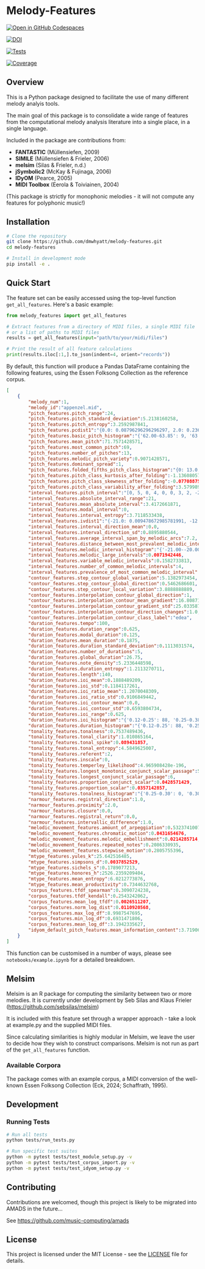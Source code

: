 # Melody-Features

[![Open in GitHub Codespaces](https://github.com/codespaces/badge.svg)](https://github.com/codespaces/new?hide_repo_select=true&ref=main&repo=1023590972)

[![DOI](https://zenodo.org/badge/1023590972.svg)](https://doi.org/10.5281/zenodo.16894207)

[![Tests](https://github.com/dmwhyatt/melody-features/workflows/Tests/badge.svg)](https://github.com/dmwhyatt/melody-features/actions)

[![Coverage](https://codecov.io/gh/dmwhyatt/melody-features/branch/main/graph/badge.svg)](https://codecov.io/gh/dmwhyatt/melody-features)

## Overview
This is a Python package designed to facilitate the use of many different melody analyis tools. 

The main goal of this package is to consolidate a wide range of features from the computational melody analysis literature
into a single place, in a single language.

Included in the package are contributions from:

- **FANTASTIC** (Müllensiefen, 2009)
- **SIMILE** (Müllensiefen & Frieler, 2006)
- **melsim** (Silas & Frieler, n.d.)
- **jSymbolic2** (McKay & Fujinaga, 2006)
- **IDyOM** (Pearce, 2005)
- **MIDI Toolbox** (Eerola & Toiviainen, 2004)

(This package is strictly for monophonic melodies - it will not compute any features for polyphonic music!)

## Installation

```bash
# Clone the repository
git clone https://github.com/dmwhyatt/melody-features.git
cd melody-features

# Install in development mode
pip install -e .
```

## Quick Start

The feature set can be easily accessed using the top-level function `get_all_features`. Here's a basic example:

```python
from melody_features import get_all_features

# Extract features from a directory of MIDI files, a single MIDI file
# or a list of paths to MIDI files
results = get_all_features(input="path/to/your/midi/files")

# Print the result of all feature calculations
print(results.iloc[:1,].to_json(indent=4, orient="records"))

```

By default, this function will produce a Pandas DataFrame containing the following features, using the Essen Folksong Collection as the reference corpus.

```json
[
    {
        "melody_num":1,
        "melody_id":"appenzel.mid",
        "pitch_features.pitch_range":24,
        "pitch_features.pitch_standard_deviation":5.2138160258,
        "pitch_features.pitch_entropy":3.2592987841,
        "pitch_features.pcdist1":"{0.0: 0.08796296296296297, 2.0: 0.2361111111111111, 4.0: 0.037037037037037035, 6.0: 0.018518518518518517, 7.0: 0.19907407407407407, 9.0: 0.17592592592592593, 11.0: 0.24537037037037035}",
        "pitch_features.basic_pitch_histogram":"{'62.00-63.85': 9, '63.85-65.69': 3, '65.69-67.54': 14, '67.54-69.38': 27, '69.38-71.23': 25, '71.23-73.08': 13, '73.08-74.92': 23, '74.92-76.77': 5, '76.77-78.62': 0, '78.62-80.46': 9, '80.46-82.31': 2, '82.31-84.15': 9, '84.15-86.00': 1}",
        "pitch_features.mean_pitch":71.7571428571,
        "pitch_features.most_common_pitch":69,
        "pitch_features.number_of_pitches":13,
        "pitch_features.melodic_pitch_variety":0.9071428571,
        "pitch_features.dominant_spread":1,
        "pitch_features.folded_fifths_pitch_class_histogram":"{0: 13.0, 7: 19.0, 2: 33.0, 9: 29.0, 4: 8.0, 11: 34.0, 6: 4.0}",
        "pitch_features.pitch_class_kurtosis_after_folding":-1.1360805712,
        "pitch_features.pitch_class_skewness_after_folding":-0.0770887536,
        "pitch_features.pitch_class_variability_after_folding":3.5799897389,
        "interval_features.pitch_interval":"[0, 5, 0, 4, 0, 0, 3, 2, -2, -3, 0, 0, 3, -2, -3, 0, 0, 2, 8, 4, -21, 0, 5, 0, 2, 2, 0, 1, 2, 2, -2, -3, 0, 0, 3, -2, -3, 0, 0, 2, -4, 2, 0, 0, -2, -1, -2, -2, 7, 0, -2, -1, -2, -2, 7, 0, 5, -8, 3, 0, -2, -3, 2, -4, 0, 0, 5, 0, 4, -2, 2, 1, 2, 2, -2, -3, 1, -1, 3, -2, -3, 0, 0, 2, 8, 4, -12, 0, 3, -2, -3, 0, 0, 2, 0, 3, -2, -3, 3, 9, -12, 3, 4, -2, -3, 12, -4, -8, 3, -2, -3, 3, 9, -12, 3, 4, -2, -3, 12, -4, -5, 9, -4, -5, 9, -9, 5, -5, 9, -9, 5, -5, 9, -9, 5, -5, 12, -3, -4]",
        "interval_features.absolute_interval_range":21,
        "interval_features.mean_absolute_interval":3.4172661871,
        "interval_features.modal_interval":0,
        "interval_features.interval_entropy":3.7118533438,
        "interval_features.ivdist1":"{-21.0: 0.009478672985781991, -12.0: 0.018957345971563982, -9.0: 0.014218009478672987, -8.0: 0.04265402843601896, -5.0: 0.07582938388625593, -4.0: 0.047393364928909956, -3.0: 0.0995260663507109, -2.0: 0.1137440758293839, -1.0: 0.014218009478672987, 0.0: 0.24170616113744078, 1.0: 0.018957345971563982, 2.0: 0.08530805687203792, 3.0: 0.05687203791469195, 4.0: 0.047393364928909956, 5.0: 0.04265402843601896, 7.0: 0.009478672985781991, 8.0: 0.018957345971563982, 9.0: 0.028436018957345974, 12.0: 0.014218009478672987}",
        "interval_features.interval_direction_mean":0.0,
        "interval_features.interval_direction_sd":0.8895880544,
        "interval_features.average_interval_span_by_melodic_arcs":7.2,
        "interval_features.distance_between_most_prevalent_melodic_intervals":2.0,
        "interval_features.melodic_interval_histogram":"{'-21.00--20.00': 1, '-20.00--19.00': 0, '-19.00--18.00': 0, '-18.00--17.00': 0, '-17.00--16.00': 0, '-16.00--15.00': 0, '-15.00--14.00': 0, '-14.00--13.00': 0, '-13.00--12.00': 0, '-12.00--11.00': 3, '-11.00--10.00': 0, '-10.00--9.00': 0, '-9.00--8.00': 3, '-8.00--7.00': 2, '-7.00--6.00': 0, '-6.00--5.00': 0, '-5.00--4.00': 5, '-4.00--3.00': 6, '-3.00--2.00': 13, '-2.00--1.00': 19, '-1.00-0.00': 3, '0.00-1.00': 29, '1.00-2.00': 3, '2.00-3.00': 14, '3.00-4.00': 12, '4.00-5.00': 6, '5.00-6.00': 7, '6.00-7.00': 0, '7.00-8.00': 2, '8.00-9.00': 2, '9.00-10.00': 6, '10.00-11.00': 0, '11.00-12.00': 3}",
        "interval_features.melodic_large_intervals":0.0071942446,
        "interval_features.variable_melodic_intervals":0.1582733813,
        "interval_features.number_of_common_melodic_intervals":4,
        "interval_features.prevalence_of_most_common_melodic_interval":0.2086330935,
        "contour_features.step_contour_global_variation":5.1382973454,
        "contour_features.step_contour_global_direction":0.5462686601,
        "contour_features.step_contour_local_variation":3.8888888889,
        "contour_features.interpolation_contour_global_direction":1,
        "contour_features.interpolation_contour_mean_gradient":16.8087145969,
        "contour_features.interpolation_contour_gradient_std":25.0335871585,
        "contour_features.interpolation_contour_direction_changes":1.0,
        "contour_features.interpolation_contour_class_label":"edea",
        "duration_features.tempo":100,
        "duration_features.duration_range":0.625,
        "duration_features.modal_duration":0.125,
        "duration_features.mean_duration":0.1875,
        "duration_features.duration_standard_deviation":0.1113031574,
        "duration_features.number_of_durations":5,
        "duration_features.global_duration":26.75,
        "duration_features.note_density":5.2336448598,
        "duration_features.duration_entropy":1.2113270711,
        "duration_features.length":140,
        "duration_features.ioi_mean":0.1888489209,
        "duration_features.ioi_std":0.1184117261,
        "duration_features.ioi_ratio_mean":1.2070048309,
        "duration_features.ioi_ratio_std":0.9106849442,
        "duration_features.ioi_contour_mean":0.0,
        "duration_features.ioi_contour_std":0.6593804734,
        "duration_features.ioi_range":0.625,
        "duration_features.ioi_histogram":"{'0.12-0.25': 88, '0.25-0.38': 45, '0.38-0.50': 0, '0.50-0.62': 1, '0.62-0.75': 5}",
        "duration_features.duration_histogram":"{'0.12-0.25': 88, '0.25-0.38': 46, '0.38-0.50': 0, '0.50-0.62': 2, '0.62-0.75': 4}",
        "tonality_features.tonalness":0.7537489436,
        "tonality_features.tonal_clarity":1.010865164,
        "tonality_features.tonal_spike":0.089431857,
        "tonality_features.tonal_entropy":4.5849625007,
        "tonality_features.referent":2,
        "tonality_features.inscale":0,
        "tonality_features.temperley_likelihood":4.965908428e-196,
        "tonality_features.longest_monotonic_conjunct_scalar_passage":5,
        "tonality_features.longest_conjunct_scalar_passage":6,
        "tonality_features.proportion_conjunct_scalar":0.0428571429,
        "tonality_features.proportion_scalar":0.0357142857,
        "tonality_features.tonalness_histogram":"{'0.25-0.30': 0, '0.30-0.34': 0, '0.34-0.38': 0, '0.38-0.42': 0, '0.42-0.46': 0, '0.46-0.50': 0, '0.50-0.55': 0, '0.55-0.59': 0, '0.59-0.63': 0, '0.63-0.67': 0, '0.67-0.71': 0, '0.71-0.75': 0, '0.75-0.80': 1, '0.80-0.84': 0, '0.84-0.88': 0, '0.88-0.92': 0, '0.92-0.96': 0, '0.96-1.00': 0, '1.00-1.05': 0, '1.05-1.09': 0, '1.09-1.13': 0, '1.13-1.17': 0, '1.17-1.21': 0, '1.21-1.25': 0}",
        "narmour_features.registral_direction":1.0,
        "narmour_features.proximity":2.0,
        "narmour_features.closure":0.0,
        "narmour_features.registral_return":0.0,
        "narmour_features.intervallic_difference":1.0,
        "melodic_movement_features.amount_of_arpeggiation":0.5323741007,
        "melodic_movement_features.chromatic_motion":0.0431654676,
        "melodic_movement_features.melodic_embellishment":0.0214285714,
        "melodic_movement_features.repeated_notes":0.2086330935,
        "melodic_movement_features.stepwise_motion":0.2805755396,
        "mtype_features.yules_k":25.642516485,
        "mtype_features.simpsons_d":0.0037852529,
        "mtype_features.sichels_s":0.1789077213,
        "mtype_features.honores_h":2526.2359209404,
        "mtype_features.mean_entropy":6.0212773876,
        "mtype_features.mean_productivity":0.7344632768,
        "corpus_features.tfdf_spearman":0.3090724238,
        "corpus_features.tfdf_kendall":0.2543242062,
        "corpus_features.mean_log_tfdf":0.0026511207,
        "corpus_features.norm_log_dist":0.0110920568,
        "corpus_features.max_log_df":8.9987547695,
        "corpus_features.min_log_df":0.6931471806,
        "corpus_features.mean_log_df":3.1942335627,
        "idyom_default_pitch_features.mean_information_content":3.719061
    }
]
```

This function can be customised in a number of ways, please see `notebooks/example.ipynb` for a detailed breakdown.

## Melsim

Melsim is an R package for computing the similarity between two or more melodies. It is currently under development by Seb Silas and Klaus Frieler (https://github.com/sebsilas/melsim)

It is included with this feature set through a wrapper approach - take a look at example.py and the supplied MIDI files.

Since calculating similarities is highly modular in Melsim, we leave the user to decide how they wish to construct comparisons. Melsim is not run as part of the `get_all_features` function.

### Available Corpora

The package comes with an example corpus, a MIDI conversion of the well-known Essen Folksong Collection (Eck, 2024; Schaffrath, 1995).

## Development

### Running Tests

```bash
# Run all tests
python tests/run_tests.py

# Run specific test suites
python -m pytest tests/test_module_setup.py -v
python -m pytest tests/test_corpus_import.py -v
python -m pytest tests/test_idyom_setup.py -v
```

## Contributing

Contributions are welcomed, though this project is likely to be migrated into AMADS in the future...

See https://github.com/music-computing/amads

## License

This project is licensed under the MIT License - see the [LICENSE](LICENSE) file for details.
